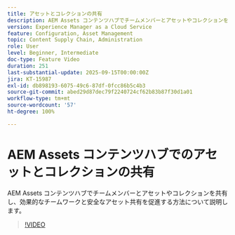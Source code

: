 ```yaml
---
title: アセットとコレクションの共有
description: AEM Assets コンテンツハブでチームメンバーとアセットやコレクションを共有し、効果的なチームワークと安全なアセット共有を促進する方法について説明します。
version: Experience Manager as a Cloud Service
feature: Configuration, Asset Management
topic: Content Supply Chain, Administration
role: User
level: Beginner, Intermediate
doc-type: Feature Video
duration: 251
last-substantial-update: 2025-09-15T00:00:00Z
jira: KT-15987
exl-id: db898193-6075-49c6-87df-0fcc86b5c4b3
source-git-commit: abed29d87dec79f2240724cf62b83b87f30d1a01
workflow-type: tm+mt
source-wordcount: '57'
ht-degree: 100%

---
```


# AEM Assets コンテンツハブでのアセットとコレクションの共有

AEM Assets コンテンツハブでチームメンバーとアセットやコレクションを共有し、効果的なチームワークと安全なアセット共有を促進する方法について説明します。

>[!VIDEO](https://video.tv.adobe.com/v/3474920/?learn=on&enablevpops=on&captions=jpn)
